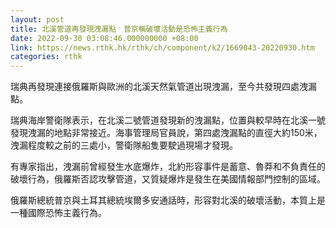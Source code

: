 ```yaml
---
layout: post
title: 北溪管道再發現洩漏點　普京稱破壞活動是恐怖主義行為
date: 2022-09-30 03:08:46.000000000 +08:00
link: https://news.rthk.hk/rthk/ch/component/k2/1669043-20220930.htm
categories: rthk
---
```


瑞典再發現連接俄羅斯與歐洲的北溪天然氣管道出現洩漏，至今共發現四處洩漏點。

瑞典海岸警衛隊表示，在北溪二號管道發現新的洩漏點，位置與較早時在北溪一號發現洩漏的地點非常接近。海事管理局官員說，第四處洩漏點的直徑大約150米，洩漏程度較之前的三處小，警衛隊船隻要駛過現場才發現。

有專家指出，洩漏前曾經發生水底爆炸，北約形容事件是蓄意、魯莽和不負責任的破壞行為，俄羅斯否認攻擊管道，又質疑爆炸是發生在美國情報部門控制的區域。

俄羅斯總統普京與土耳其總統埃爾多安通話時，形容對北溪的破壞活動，本質上是一種國際恐怖主義行為。
